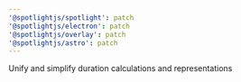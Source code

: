 ```yaml
---
'@spotlightjs/spotlight': patch
'@spotlightjs/electron': patch
'@spotlightjs/overlay': patch
'@spotlightjs/astro': patch
---
```


Unify and simplify duration calculations and representations
